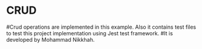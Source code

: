 # CRUD
#Crud operations are implemented in this example. Also it contains test files to test this project implementation using Jest test framework.
#It is developed by Mohammad Nikkhah.